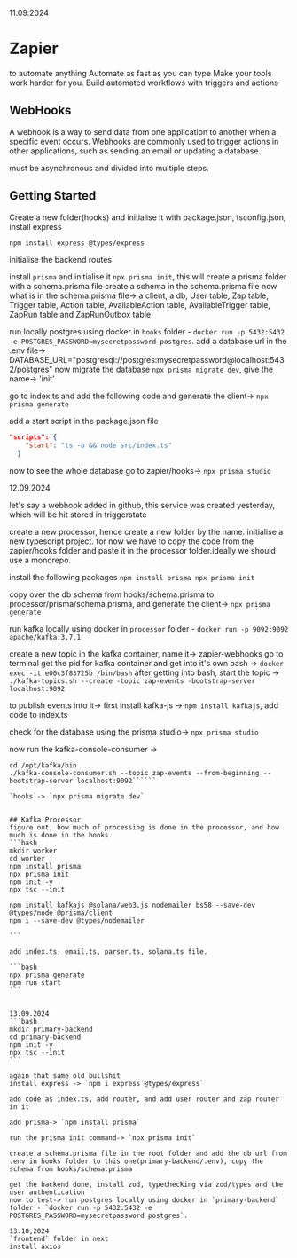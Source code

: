 11.09.2024

# Zapier
to automate anything
Automate as fast as you can type
Make your tools work harder for you. Build automated workflows with triggers and actions

## WebHooks
A webhook is a way to send data from one application to another when a specific event occurs. Webhooks are commonly used to trigger actions in other applications, such as sending an email or updating a database.

must be asynchronous and divided into multiple steps.

## Getting Started
Create a new folder(hooks) and initialise it with package.json, tsconfig.json, install express

```bash
npm install express @types/express
```

initialise the backend routes

install `prisma` and initialise it `npx prisma init`, this will create a prisma folder with a schema.prisma file
create a schema in the schema.prisma file
now what is in the schema.prisma file-> a client, a db, User table, Zap table, Trigger table, Action table, AvailableAction table, AvailableTrigger table, ZapRun table and ZapRunOutbox table

run locally postgres using docker in `hooks` folder - `docker run -p 5432:5432 -e POSTGRES_PASSWORD=mysecretpassword postgres`.
add a database url in the .env file-> DATABASE_URL="postgresql://postgres:mysecretpassword@localhost:5432/postgres" 
now migrate the database `npx prisma migrate dev`, give the name-> 'init'

go to index.ts and add the following code and generate the client-> `npx prisma generate`

add a start script in the package.json file
```json
"scripts": {
    "start": "ts -b && node src/index.ts"
  }
``````

now to see the whole database go to zapier/hooks-> `npx prisma studio`

12.09.2024

let's say a webhook added in github, this service was created yesterday, which will be hit stored in triggerstate

create a new processor, hence create a new folder by the name. initialise a new typescript project.
for now we have to copy the code from the zapier/hooks folder and paste it in the processor folder.ideally we should use a monorepo.

install the following packages
`npm install prisma
npx prisma init
`

copy over the db schema from hooks/schema.prisma to processor/prisma/schema.prisma, and generate the client-> `npx prisma generate`

run kafka locally using docker in `processor` folder - `docker run -p 9092:9092 apache/kafka:3.7.1`

create a new topic in the kafka container, name it-> zapier-webhooks
go to terminal get the pid for kafka container and get into it's own bash -> `docker exec -it e00c3f83725b /bin/bash`
after getting into bash, start the topic -> ``./kafka-topics.sh --create -topic zap-events -bootstrap-server localhost:9092``

to publish events into it-> first install kafka-js -> `npm install kafkajs`, add code to index.ts

check for the database using the prisma studio-> `npx prisma studio`

now run the kafka-console-consumer ->  
``````docker exec -it e00c3f83725b /bin/bash
cd /opt/kafka/bin
./kafka-console-consumer.sh --topic zap-events --from-beginning --bootstrap-server localhost:9092``````

`hooks`-> `npx prisma migrate dev`


## Kafka Processor
figure out, how much of processing is done in the processor, and how much is done in the hooks.
```bash
mkdir worker
cd worker
npm install prisma
npx prisma init
npm init -y
npx tsc --init

npm install kafkajs @solana/web3.js nodemailer bs58 --save-dev @types/node @prisma/client
npm i --save-dev @types/nodemailer

```

add index.ts, email.ts, parser.ts, solana.ts file.

```bash
npx prisma generate
npm run start
```


13.09.2024
```bash
mkdir primary-backend
cd primary-backend
npm init -y
npx tsc --init
```

again that same old bullshit
install express -> `npm i express @types/express`

add code as index.ts, add router, and add user router and zap router in it

add prisma-> `npm install prisma`

run the prisma init command-> `npx prisma init`

create a schema.prisma file in the root folder and add the db url from .env in hooks folder to this one(primary-backend/.env), copy the schema from hooks/schema.prisma

get the backend done, install zod, typechecking via zod/types and the user authentication
now to test-> run postgres locally using docker in `primary-backend` folder - `docker run -p 5432:5432 -e POSTGRES_PASSWORD=mysecretpassword postgres`.

13.10,2024
`frontend` folder in next
install axios
